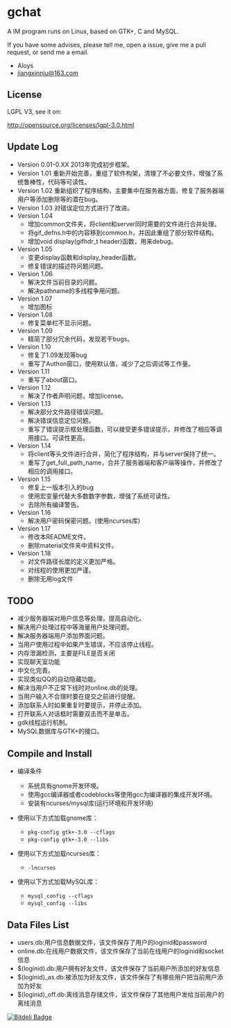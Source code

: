 # gchat
    
A IM program runs on Linux, based on GTK+, C and MySQL.

If you have some advises, please tell me, open a issue, give me a pull request, or send me a email.

+ Aloys
+ jiangxinnju@163.com

## License

LGPL V3, see it on:

http://opensource.org/licenses/lgpl-3.0.html


## Update Log

* Version 0.01-0.XX 2013年完成初步框架。
* Version 1.01 重新开始完善，重组了软件构架，清理了不必要文件，增强了系统鲁棒性，代码等可读性。
* Version 1.02 重新组织了程序结构，主要集中在服务器方面，修复了服务器端用户等添加删除等的潜在bug。
* Version 1.03 对错误定位方式进行了改进。
* Version 1.04 
    * 增加common文件夹，将client和server同时需要的文件进行合并处理。
    * 将gif_defns.h中的内容移到common.h，并因此重组了部分软件结构。
    * 增加void display(gifhdr_t header)函数，用来debug。
* Version 1.05
    * 变更display函数和display_header函数。
    * 修复错误的描述符问题问题。
* Version 1.06
    * 解决文件当前目录的问题。
    * 解决pathname的多线程争用问题。
* Version 1.07
    * 增加图标
* Version 1.08
    * 修复菜单栏不显示问题。
* Version 1.09
    * 精简了部分冗余代码，发现若干bugs。
* Version 1.10
    * 修复了1.09发现等bug
    * 重写了Authon窗口，使用默认值，减少了之后调试等工作量。
* Version 1.11
    * 重写了about窗口。
* Version 1.12
    * 解决了作者声明问题，增加license。
* Version 1.13
    * 解决部分文件路径错误问题。
    * 解决错误信息定位问题。
    * 重写了错误提示框处理函数，可以接受更多错误提示，并修改了相应等调用接口。可读性更高。
* Version 1.14
    * 将client等头文件进行合并，简化了程序结构，并与server保持了统一。
    * 重写了get_full_path_name，合并了服务器端和客户端等操作，并修改了相应的调用接口。
* Version 1.15
    * 修复上一版本引入的bug
    * 使用宏变量代替大多数数字参数，增强了系统可读性。
    * 去除所有编译警告。
* Version 1.16
    * 解决用户密码保密问题。(使用ncurses库)
* Version 1.17
    * 修改本README文件。
    * 删除material文件夹中资料文件。
* Version 1.18
    * 对文件路径长度的定义更加严格。
    * 对线程的使用更加严谨。
    * 删除无用log文件
    
## TODO

* 减少服务器端对用户信息等处理，提高自动化。
* 解决用户处理过程中等海量用户处理问题。
* 解决服务器端用户添加界面问题。
* 当用户使用过程中如果产生错误，不应该停止线程。
* 内存泄漏检测，主要是FILE是否关闭
* 实现聊天室功能
* 中文化完善。
* 实现类似QQ的自动隐藏功能。
* 解决当用户不正常下线时对online.db的处理。
* 当用户输入不合理时要在提交之前进行提醒。
* 添加联系人时如果重复时要提示，并停止添加。
* 打开联系人对话框时需要双击而不是单击。
* gdk线程运行机制。
* MySQL数据库与GTK+的接口。

## Compile and Install

* 编译条件
    * 系统具有gnome开发环境。
    * 使用gcc编译器或者codeblocks等使用gcc为编译器的集成开发环境。
    * 安装有ncurses/mysql库(运行环境和开发环境)

* 使用以下方式加载gnome库：
    * `pkg-config gtk+-3.0 --cflags`
    * `pkg-config gtk+-3.0 --libs`
    
* 使用以下方式加载ncurses库：
    * `-lncurses`
    
* 使用以下方式加载MySQL库：
    * `mysql_config --cflags`
    * `mysql_config --libs`

##  Data Files List

* users.db:用户信息数据文件，该文件保存了用户的loginid和password
* online.db:在线用户数据文件，该文件保存了当前在线用户的loginid和socket信息
* $(loginid).db:用户拥有好友文件，该文件保存了当前用户所添加的好友信息
* $(loginid)_as.db:被添加为好友文件，该文件保存了有哪些用户把当前用户添加为好友
* $(loginid)_off.db:离线消息存储文件，该文件保存了其他用户发给当前用户的离线消息



[![Bitdeli Badge](https://d2weczhvl823v0.cloudfront.net/jiangxincode/gchat/trend.png)](https://bitdeli.com/free "Bitdeli Badge")


